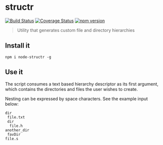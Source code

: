 # structr

[![Build Status](https://travis-ci.org/xasdx/structr.svg?branch=master)](https://travis-ci.org/xasdx/structr) [![Coverage Status](https://coveralls.io/repos/github/xasdx/structr/badge.svg?branch=master)](https://coveralls.io/github/xasdx/structr?branch=master) [![npm version](https://badge.fury.io/js/structr.svg)](https://www.npmjs.com/package/structr)

> Utility that generates custom file and directory hierarchies

## Install it

    npm i node-structr -g

## Use it

The script consumes a text based hierarchy descriptor as its first argument, which contains the directories and files the user wishes to create.

Nesting can be expressed by space characters. See the example input below:

```
dir
 file.txt
 dir
  file.h
another_dir
 favDir
file.s
```

